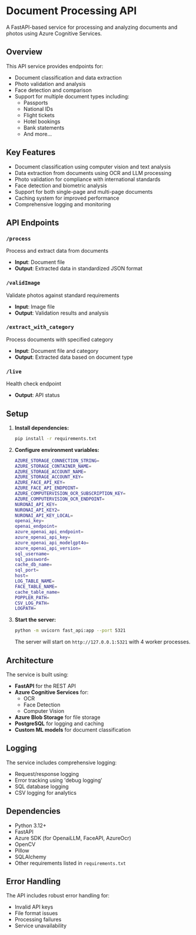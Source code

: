# Document Processing API

A FastAPI-based service for processing and analyzing documents and photos using Azure Cognitive Services.

## Overview

This API service provides endpoints for:
- Document classification and data extraction
- Photo validation and analysis 
- Face detection and comparison
- Support for multiple document types including:
  - Passports
  - National IDs
  - Flight tickets
  - Hotel bookings
  - Bank statements
  - And more...

## Key Features

- Document classification using computer vision and text analysis
- Data extraction from documents using OCR and LLM processing
- Photo validation for compliance with international standards
- Face detection and biometric analysis
- Support for both single-page and multi-page documents
- Caching system for improved performance
- Comprehensive logging and monitoring

## API Endpoints

### `/process`
Process and extract data from documents
- **Input**: Document file
- **Output**: Extracted data in standardized JSON format

### `/validImage` 
Validate photos against standard requirements
- **Input**: Image file
- **Output**: Validation results and analysis

### `/extract_with_category`
Process documents with specified category
- **Input**: Document file and category
- **Output**: Extracted data based on document type

### `/live`
Health check endpoint
- **Output**: API status

## Setup

1. **Install dependencies:**
    ```bash
    pip install -r requirements.txt
    ```

2. **Configure environment variables:**
    ```bash
    AZURE_STORAGE_CONNECTION_STRING=
    AZURE_STORAGE_CONTAINER_NAME=
    AZURE_STORAGE_ACCOUNT_NAME=
    AZURE_STORAGE_ACCOUNT_KEY=
    AZURE_FACE_API_KEY=
    AZURE_FACE_API_ENDPOINT=
    AZURE_COMPUTERVISION_OCR_SUBSCRIPTION_KEY=
    AZURE_COMPUTERVISION_OCR_ENDPOINT=
    NURONAI_API_KEY=
    NURONAI_API_KEY2=
    NURONAI_API_KEY_LOCAL=             
    openai_key=
    openai_endpoint=
    azure_openai_api_endpoint=
    azure_openai_api_key=
    azure_openai_api_modelgpt4o=
    azure_openai_api_version=
    sql_username=
    sql_password=
    cache_db_name=
    sql_port=
    host=
    LOG_TABLE_NAME=
    FACE_TABLE_NAME=
    cache_table_name=
    POPPLER_PATH= 
    CSV_LOG_PATH= 
    LOGPATH=
    ```

3. **Start the server:**
    ```bash
    python -m uvicorn fast_api:app --port 5321
    ```
    The server will start on `http://127.0.0.1:5321` with 4 worker processes.

## Architecture

The service is built using:
- **FastAPI** for the REST API
- **Azure Cognitive Services** for:
  - OCR
  - Face Detection
  - Computer Vision
- **Azure Blob Storage** for file storage
- **PostgreSQL** for logging and caching
- **Custom ML models** for document classification

## Logging

The service includes comprehensive logging:
- Request/response logging
- Error tracking using 'debug logging'
- SQL database logging
- CSV logging for analytics

## Dependencies

- Python 3.12+
- FastAPI
- Azure SDK (for OpenaiLLM, FaceAPI, AzureOcr)
- OpenCV
- Pillow
- SQLAlchemy
- Other requirements listed in `requirements.txt`

## Error Handling

The API includes robust error handling for:
- Invalid API keys
- File format issues
- Processing failures
- Service unavailability
